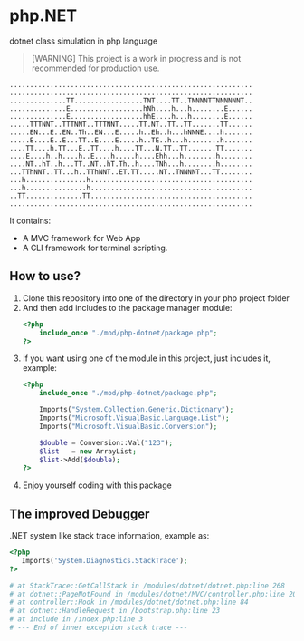 # php.NET
dotnet class simulation in php language

> [WARNING] This project is a work in progress and is not recommended for production use.


```
............................................................
............................................................
..............TT.................TNT....TT..TNNNNTTNNNNNNT..
..............E..................hNh....h...h........E......
..............E..................hhE....h...h........E......
.....TTTNNT..TTTNNT..TTTNNT.....TT.NT..TT..TT.......TT......
.....EN...E..EN..Th..EN...E.....h..Eh..h...hNNNE....h.......
.....E....E..E...TT..E....E.....h..TE..h...h........h.......
....TT....h.TT...E..TT....h....TT...N.TT..TT.......TT.......
....E....h..h....h..E....h.....h....Ehh...h........h........
....NT..hT..h...TT..NT..hT.Th..h....TNh...h........h........
...TThNNT..TT...h..TThNNT..ET.TT.....NT..TNNNNT...TT........
...h...............h........................................
...h...............h........................................
..TT..............TT........................................
............................................................
```

It contains:

+ A MVC framework for Web App
+ A CLI framework for terminal scripting.

## How to use?

1. Clone this repository into one of the directory in your php project folder
2. And then add includes to the package manager module:
   ```php
   <?php
       include_once "./mod/php-dotnet/package.php";
   ?>
   ```
3. If you want using one of the module in this project, just includes it, example:
   ```php
   <?php
       include_once "./mod/php-dotnet/package.php";

       Imports("System.Collection.Generic.Dictionary");
       Imports("Microsoft.VisualBasic.Language.List");
       Imports("Microsoft.VisualBasic.Conversion");

       $double = Conversion::Val("123");
       $list   = new ArrayList;
       $list->Add($double);
   ?>
   ```
4. Enjoy yourself coding with this package

## The improved Debugger

.NET system like stack trace information, example as:

```php
<?php
   Imports('System.Diagnostics.StackTrace');
?>

# at StackTrace::GetCallStack in /modules/dotnet/dotnet.php:line 268
# at dotnet::PageNotFound in /modules/dotnet/MVC/controller.php:line 202
# at controller::Hook in /modules/dotnet/dotnet.php:line 84
# at dotnet::HandleRequest in /bootstrap.php:line 23
# at include in /index.php:line 3
# --- End of inner exception stack trace ---
```
